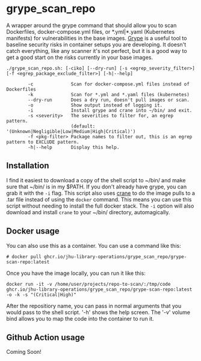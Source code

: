 # grype_scan_repo
A wrapper around the grype command that should allow you to scan Dockerfiles, docker-compose.yml files, or \*.yml|\*.yaml (Kubernetes manifests)  for vulnerabilities in the base images.  [Grype](https://github.com/anchore/grype) is a useful tool to baseline security risks in container setups you are developing.  It doesn't catch everything, like any scanner it's not perfect, but it is a good way to get a good start on the risks currently in your base images.


```
./grype_scan_repo.sh: [-ciko] [--dry-run] [-s <egrep_severity_filter>] [-f <egrep_package_exclude_filter>] [-h|--help]

        -c              Scan for docker-compose.yml files instead of Dockerfiles
        -k              Scan for *.yml and *.yaml files (kubernetes)
        --dry-run       Does a dry run, doesn't pull images or scan.
        -o              Show output instead of logging it.
        -i              Install grype and crane into ~/bin/ and exit.
        -s <severity>   The severities to filter for, an egrep pattern.
                        (default: '(Unknown|Negligible|Low|Medium|High|Critical)')
        -f <pkg-filter> Package names to filter out, this is an egrep pattern to EXCLUDE pattern.
        -h|--help       Display this help.

```

## Installation
I find it easiest to download a copy of the shell script to ~/bin/ and make sure that ~/bin/ is in my $PATH.  If you don't already have grype, you can grab it with the `-i` flag.  This script also uses [crane](https://github.com/google/go-containerregistry/blob/master/cmd/crane/doc/crane.md) to do the image pulls to a .tar file instead of using the `docker` command.  This means you can use this script without needing to install the full docker stack.  The `-i` option will also download and install `crane` to your ~/bin/ directory, automagically.

## Docker usage
You can also use this as a container.  You can use a command like this:

`# docker pull ghcr.io/jhu-library-operations/grype_scan_repo/grype-scan-repo:latest`

Once you have the image locally, you can run it like this:

`docker run -it -v /home/user/projects/repo-to-scan/:/tmp/code ghcr.io/jhu-library-operations/grype_scan_repo/grype-scan-repo:latest -o -k -s "(Critical|High)"`


After the repositiory name, you can pass in normal arguments that you would pass to the shell script.  '-h' shows the help screen.  The '-v' volume bind allows you to map the code into the container to run it.

## Github Action usage
Coming Soon!

